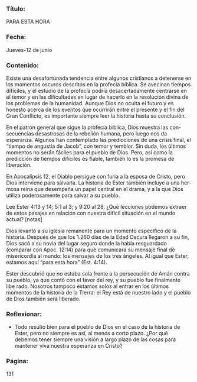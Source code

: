 ### Título:

PARA ESTA HORA

### Fecha:

Jueves-12 de junio

### Contenido:

Existe una desafortunada tendencia entre algunos cristianos a detenerse en los
momentos oscuros descritos en la profecía bíblica. Se avecinan tiempos difíciles,
y el estudio de la profecía podría desacertadamente centrarse en el temor y en
las dificultades en lugar de hacerlo en la resolución divina de los problemas
de la humanidad. Aunque Dios no oculta el futuro y es honesto acerca de los
eventos que ocurrirán entre el presente y el fin del Gran Conflicto, es importante
siempre leer la historia hasta su conclusión.

En el patrón general que sigue la profecía bíblica, Dios muestra las con­
secuencias desastrosas de la rebelión humana, pero luego nos da esperanza.
Algunos han contemplado las predicciones de una crisis final, el “tiempo de
angustia de Jacob”, con temor y temblor. Sin duda, los últimos momentos no
serán fáciles para el pueblo de Dios. Pero, así como la predicción de tiempos
difíciles es fiable, también lo es la promesa de liberación.

En Apocalipsis 12, el Diablo persigue con furia a la esposa de Cristo, pero
Dios interviene para salvarla. La historia de Ester también incluye a una her­
mosa reina que desempeña un papel central en el drama, y a la que Dios utiliza
poderosamente para salvar a su pueblo.

Lee Ester 4:13 y 14; 5:1 al 3; y 9:20 al 28. ¿Qué lecciones podemos extraer de
estos pasajes en relación con nuestra difícil situación en el mundo actual? [notas]

Dios levantó a su iglesia remanente para un momento específico de la
historia. Después de que los 1.260 días de la Edad Oscura llegaron a su fin,
Dios sacó a su novia del lugar seguro donde la había resguardado (comparar
con Apoc. 12:14) para que comunicara su mensaje final de misericordia al
mundo: los mensajes de los tres ángeles. Al igual que Ester, estamos aquí
“para esta hora” (Est. 4:14).

Ester descubrió que no estaba sola frente a la persecución de Amán contra
su pueblo, ya que contó con el favor del rey, y su pueblo fue finalmente libe­
rado. Nosotros tampoco estamos solos al entrar en los últimos momentos
de la historia de la Tierra: el Rey está de nuestro lado y el pueblo de Dios
también será liberado.

### Reflexionar:

- Todo resultó bien para el pueblo de Dios en el caso de la historia de Ester, pero
  no siempre es así, al menos a corto plazo. ¿Por qué debemos tener siempre una
  visión a largo plazo de las cosas para mantener viva nuestra esperanza en Cristo?

### Página:

131

